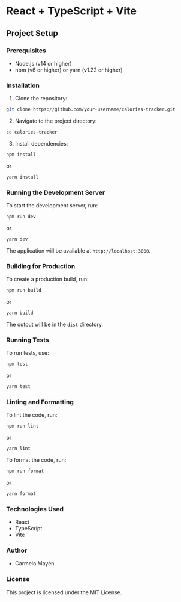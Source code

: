 # React + TypeScript + Vite
## Project Setup

### Prerequisites
- Node.js (v14 or higher)
- npm (v6 or higher) or yarn (v1.22 or higher)

### Installation
1. Clone the repository:
  ```sh
  git clone https://github.com/your-username/calories-tracker.git
  ```
2. Navigate to the project directory:
  ```sh
  cd calories-tracker
  ```
3. Install dependencies:
  ```sh
  npm install
  ```
  or
  ```sh
  yarn install
  ```

### Running the Development Server
To start the development server, run:
```sh
npm run dev
```
or
```sh
yarn dev
```
The application will be available at `http://localhost:3000`.

### Building for Production
To create a production build, run:
```sh
npm run build
```
or
```sh
yarn build
```
The output will be in the `dist` directory.

### Running Tests
To run tests, use:
```sh
npm test
```
or
```sh
yarn test
```

### Linting and Formatting
To lint the code, run:
```sh
npm run lint
```
or
```sh
yarn lint
```
To format the code, run:
```sh
npm run format
```
or
```sh
yarn format
```

### Technologies Used
- React
- TypeScript
- Vite

### Author
- Carmelo Mayén

### License
This project is licensed under the MIT License.